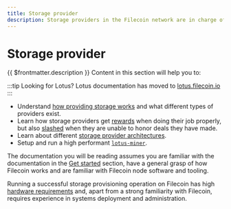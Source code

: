 ```yaml
---
title: Storage provider
description: Storage providers in the Filecoin network are in charge of storing, providing content and issuing new blocks.
---
```


# Storage provider

{{ $frontmatter.description }} Content in this section will help you to:

:::tip Looking for Lotus?
Lotus documentation has moved to [lotus.filecoin.io](https://lotus.filecoin.io)
:::

- Understand [how providing storage works](how-providing-works.md) and what different types of providers exist.
- Learn how storage providers get [rewards](storage-provider-rewards.md) when doing their job properly, but also [slashed](slashing.md) when they are unable to honor deals they have made.
- Learn about different [storage provider architectures](storage-provider-architectures.md).
- Setup and run a high performant [`lotus-miner`](https://lotus.filecoin.io/docs/storage-providers/overview/).

The documentation you will be reading assumes you are familiar with the documentation in the [Get started](../get-started) section, have a general grasp of how Filecoin works and are familiar with Filecoin node software and tooling.

Running a successful storage provisioning operation on Filecoin has high [hardware requirements](hardware-requirements.md) and, apart from a strong familiarity with Filecoin, requires experience in systems deployment and administration.
